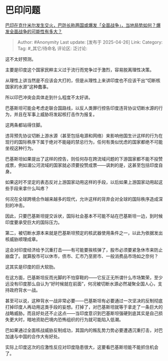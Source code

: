 # 巴印问题
[巴印在克什米尔发生交火，巴防长称两国或爆发「全面战争」，当地局势如何？爆发全面战争的可能性有多大？](https://www.zhihu.com/question/1899166570804115442/answer/1899405451847795402)

> Author: #Anonymity
> Last update: [发布于 2025-04-26]
> Link:
> Category:
> Tag: #_其它/待命名
> 评论区:
> 泛讨论:

这不太好预测。

主要是印度这个国家民粹主义过于流行而党争过于激烈，容易脱离理性决策。

从理性上讲当然是不应该会大打的，但是从理性上来讲印度也不应该干出“切断核国家的水源”这种蠢事。

所以印巴冲突会具体走到什么程度不太好讲。

巴基斯坦可能会考虑走联合国路线，以反人类罪行控告印度违背协议切断水源的行为，并且在军事上威胁将发起核打击作为报复。

这两条都站得住脚。

违背预先协议切断上游水源（甚至包括电源和网络）来影响他国生计这样的行为在现行的国际秩序下属于绝对不能碰的禁忌行为，任何有类似忧虑的国家都绝不可能坐视这种行为。

巴基斯坦如果提出了这样的控告，则任何存在跨流域问题的下游国家都不能不投赞成票，例如湄公河流域的国家就必须要投赞成票——讽刺的是，这甚至包括印度自身。

如果这时不坚定的表态反对上游国家动用这样的手段，以后如果上游国家动用起这些手段来拿什么叫疼？

何况在全球跨境合作越来越多的现代，允许这样的背弃会对全球的国际秩序造成深刻的冲击。

因此，只要巴基斯坦提交诉状，国际社会基本不可能不站在巴基斯坦一边，到时候印度要承受巨大的国际压力。

第二，被切断水源本来就是巴基斯坦预定的核武器使用条件之一，以此为依据发出核威胁顺理成章。

这会对印度经济给予沉重打击——有可能要挨核弹了，股市必须要紧急休市来防止崩盘了。就算股市可以休市，债市、汇市乃至房市、一般消费品市场如之奈何？

这其实是印度的巨大软肋。

在这方面，巴基斯坦反而光脚的不怕穿鞋的——它反正无所谓什么市场繁荣，至少远没有印度那么自认为“好时候就在前面”，何况被切断水源必然凝聚全国人心，支持政府背水一战。

甚至可以说，这种背水一战非常必要——巴基斯坦有必要通过一次坚决的反制彻底打掉印度人再动用这类手段的妄想。打掉了，对巴基斯坦就等于拿走了一条巨大的战略威胁。而且好处还不止这点——当印度意识到巴基斯坦强硬到底其实是自己损失更大时，暗地资助巴境内恐怖组织的行为就可能陷入低潮。

巴如果通过全面核战威胁反制成功，其国内的叛乱势力势必要遭遇沉重打击，对巴加速与中国的合作大有好处。

实际上印度这次的应激性反应对印度隐患很大，这要看巴基斯坦能不能抓住机会了。
